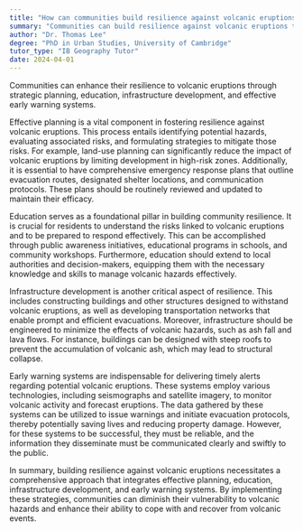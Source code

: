 ```yaml
---
title: "How can communities build resilience against volcanic eruptions?"
summary: "Communities can build resilience against volcanic eruptions through effective planning, education, infrastructure development, and early warning systems."
author: "Dr. Thomas Lee"
degree: "PhD in Urban Studies, University of Cambridge"
tutor_type: "IB Geography Tutor"
date: 2024-04-01
---
```


Communities can enhance their resilience to volcanic eruptions through strategic planning, education, infrastructure development, and effective early warning systems.

Effective planning is a vital component in fostering resilience against volcanic eruptions. This process entails identifying potential hazards, evaluating associated risks, and formulating strategies to mitigate those risks. For example, land-use planning can significantly reduce the impact of volcanic eruptions by limiting development in high-risk zones. Additionally, it is essential to have comprehensive emergency response plans that outline evacuation routes, designated shelter locations, and communication protocols. These plans should be routinely reviewed and updated to maintain their efficacy.

Education serves as a foundational pillar in building community resilience. It is crucial for residents to understand the risks linked to volcanic eruptions and to be prepared to respond effectively. This can be accomplished through public awareness initiatives, educational programs in schools, and community workshops. Furthermore, education should extend to local authorities and decision-makers, equipping them with the necessary knowledge and skills to manage volcanic hazards effectively.

Infrastructure development is another critical aspect of resilience. This includes constructing buildings and other structures designed to withstand volcanic eruptions, as well as developing transportation networks that enable prompt and efficient evacuations. Moreover, infrastructure should be engineered to minimize the effects of volcanic hazards, such as ash fall and lava flows. For instance, buildings can be designed with steep roofs to prevent the accumulation of volcanic ash, which may lead to structural collapse.

Early warning systems are indispensable for delivering timely alerts regarding potential volcanic eruptions. These systems employ various technologies, including seismographs and satellite imagery, to monitor volcanic activity and forecast eruptions. The data gathered by these systems can be utilized to issue warnings and initiate evacuation protocols, thereby potentially saving lives and reducing property damage. However, for these systems to be successful, they must be reliable, and the information they disseminate must be communicated clearly and swiftly to the public.

In summary, building resilience against volcanic eruptions necessitates a comprehensive approach that integrates effective planning, education, infrastructure development, and early warning systems. By implementing these strategies, communities can diminish their vulnerability to volcanic hazards and enhance their ability to cope with and recover from volcanic events.
    